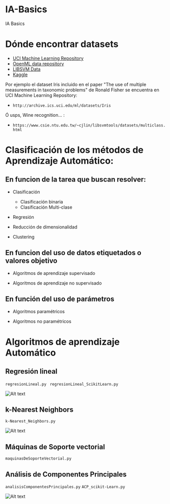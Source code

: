 # IA-Basics
IA Basics




# Dónde encontrar datasets

- [UCI Machine Learning Repository](http://archive.ics.uci.edu/ml/index.php)
- [OpenML data repository](https://www.openml.org/search?type=data)
- [LIBSVM Data](https://www.csie.ntu.edu.tw/~cjlin/libsvmtools/datasets/)
- [Kaggle](https://www.kaggle.com/datasets)

Por ejemplo el dataset Iris incluido en el paper "The use of multiple measurements in taxonomic problems" de Ronald Fisher se encuentra en  UCI Machine Learning Repository:
- ```http://archive.ics.uci.edu/ml/datasets/Iris```

Ó usps, Wine recognition... :
- ```https://www.csie.ntu.edu.tw/~cjlin/libsvmtools/datasets/multiclass.html```




# Clasificación de los métodos de Aprendizaje Automático:

## En funcion de la tarea que buscan resolver:

  - Clasificación
      * Clasificación binaria
      * Clasificación Multi-clase

  - Regresión

  - Reducción de dimensionalidad

  - Clustering

## En funcion del uso de datos etiquetados o valores objetivo

  - Algoritmos de aprendizaje supervisado

  - Algoritmos de aprendizaje no supervisado

## En función del uso de parámetros

  - Algoritmos paramétricos

  - Algoritmos no paramétricos




# Algoritmos de aprendizaje Automático

## Regresión lineal

``` regresionLineal.py ```
``` regresionLineal_ScikitLearn.py```

![Alt text](img/RegresionLineal.png?raw=true "Regresión lineal aleatoria")

## k-Nearest Neighbors

``` k-Nearest_Neighbors.py ```

![Alt text](img/k-Nearest_Neighbors.png?raw=true "k Vecinos cercanos")

## Máquinas de Soporte vectorial

```maquinasDeSoporteVectorial.py```

## Análisis de Componentes Principales

```analisisComponentesPrincipales.py```
```ACP_scikit-Learn.py```

![Alt text](img/ACP.png?raw=true "ACP")
